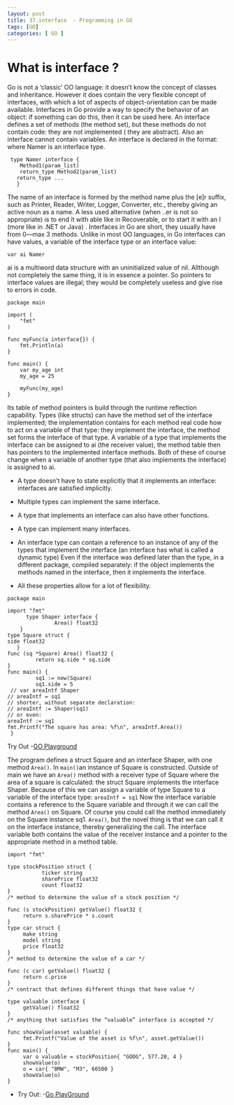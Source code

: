 ```yaml
---
layout: post
title: 37.interface  - Programming in GO
tags: [GO]
categories: [ GO ]
---
```



# What is interface ?

Go is not a ‘classic’ OO language: 
it doesn’t know the concept of classes and inheritance.
However it does contain the very flexible concept of interfaces, with which a lot of aspects of object-orientation can be made available. Interfaces in Go provide a way to specify the behavior of an object: 
if something can do this, then it can be used here.
An interface defines a set of methods (the method set), but these methods do not contain code: they are not implemented ( they are abstract). Also an interface cannot contain variables.
An interface is declared in the format:
where Namer is an interface type.
 ``` 
  type Namer interface { 
     Method1(param_list) 
     return_type Method2(param_list) 
    return_type ...
    }
   ``` 
The name of an interface is formed by the method name plus the [e]r suffix, such as Printer, Reader, Writer, Logger, Converter, etc., thereby giving an active noun as a name. 
A less used alternative (when ..er is not so appropriate) is to end it with able like in Recoverable, or to start it with an I (more like in .NET or Java) .
Interfaces in Go are short, they usually have from 0—max 3 methods.
Unlike in most OO languages, in Go interfaces can have values, a variable of the interface type or an interface value: 

`var ai Namer`

ai is a multiword data structure with an uninitialized value of nil. Allthough not completely the same thing, 
it is in essence a pointer. So pointers to interface values are illegal; 
they would be completely useless and give rise to errors in code.

```
package main

import (
    "fmt"
)

func myFunc(a interface{}) {
    fmt.Println(a)
}

func main() {
    var my_age int
    my_age = 25

    myFunc(my_age)
}
```
Its table of method pointers is build through the runtime reflection capability.
Types (like structs) can have the method set of the interface implemented;
the implementation contains for each method real code how to act on a variable of that type: they implement the interface, the method set forms the interface of that type. 
A variable of a type that implements the interface can be assigned to ai (the receiver value), the method table then has pointers to the implemented interface methods. Both of these of course change when a variable of another type (that also implements the interface) is assigned to ai.

- A type doesn’t have to state explicitly that it implements an interface: interfaces are satisfied implicitly.<br>
- Multiple types can implement the same interface.<br>
- A type that implements an interface can also have other functions. <br>
- A type can implement many interfaces.<br>

- An interface type can contain a reference to an instance of any of the types that implement the interface (an interface has what is called a dynamic type)
Even if the interface was defined later than the type, in a different package, compiled separately: 
if the object implements the methods named in the interface, then it implements the interface.

- All these properties allow for a lot of flexibility.

```
package main

import "fmt"
      type Shaper interface {
               Area() float32
    }
type Square struct {
side float32
   }
func (sq *Square) Area() float32 {
         return sq.side * sq.side
}
func main() {
         sq1 := new(Square)
         sq1.side = 5
 // var areaIntf Shaper
// areaIntf = sq1
// shorter, without separate declaration:
// areaIntf := Shaper(sq1)
// or even:
areaIntf := sq1
fmt.Printf("The square has area: %f\n", areaIntf.Area())
 }
```

Try Out -[GO Playground](https://play.golang.org/p/aitliEmakxG)


The program defines a struct Square and an interface Shaper, with one method `Area()`.
In `main()`an instance of Square is constructed. Outside of main we have an `Area()` method with a
receiver type of Square where the area of a square is calculated: the struct Square implements the interface Shaper.
Because of this we can assign a variable of type Square to a variable of the interface type:
```areaIntf = sq1```
Now the interface variable contains a reference to the Square variable and through it we can call the method `Area()` on Square. Of course you could call the method immediately on the Square instance sq1. `Area()`, but the novel thing is that we can call it on the interface instance, thereby generalizing the call. 
The interface variable both contains the value of the receiver instance and a pointer to the appropriate method in a method table.

```package main
import "fmt"
    
type stockPosition struct {
           ticker string
           sharePrice float32
           count float32
}
/* method to determine the value of a stock position */

func (s stockPosition) getValue() float32 {
     return s.sharePrice * s.count
}
type car struct {
     make string
     model string
     price float32
}
/* method to determine the value of a car */

func (c car) getValue() float32 {
     return c.price
}
/* contract that defines different things that have value */

type valuable interface {
     getValue() float32
}
/* anything that satisfies the “valuable” interface is accepted */

func showValue(asset valuable) {
     fmt.Printf("Value of the asset is %f\n", asset.getValue())
}
func main() {
     var o valuable = stockPosition{ "GOOG", 577.20, 4 }
     showValue(o)
     o = car{ "BMW", "M3", 66500 }
     showValue(o)
}
```
- Try Out: -[Go PlayGround](https://play.golang.org/p/QaEguA-DFNM)

                     
